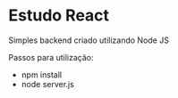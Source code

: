 # Estudo React

Simples backend criado utilizando Node JS

Passos para utilização:

* npm install
* node server.js